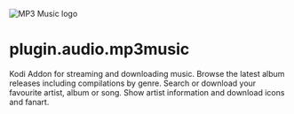 ![MP3 Music logo](https://github.com/PhantomRaspberryBlower/repository.prb-entertainment-pack-matrix/blob/master/plugin.audio.mp3music/resources/icon.png)

plugin.audio.mp3music
======================

Kodi Addon for streaming and downloading music. Browse the latest album releases including compilations by genre. Search or download your favourite artist, album or song. Show artist information and download icons and fanart.